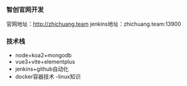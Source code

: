 ### 智创官网开发 
官网地址：http://zhichuang.team
jenkins地址：zhichuang.team:13900

### 技术栈
- node+koa2+mongodb
- vue3+vite+elementplus
- jenkins+github自动化
- docker容器技术
-linux知识